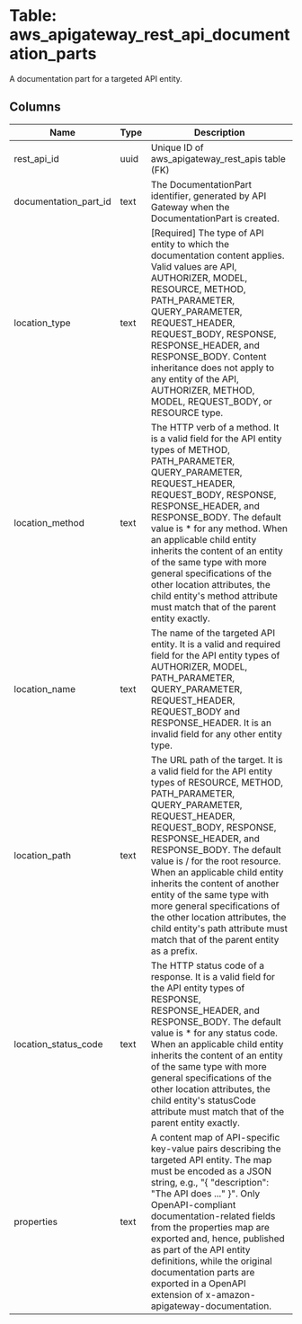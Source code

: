 
# Table: aws_apigateway_rest_api_documentation_parts
A documentation part for a targeted API entity.
## Columns
| Name        | Type           | Description  |
| ------------- | ------------- | -----  |
|rest_api_id|uuid|Unique ID of aws_apigateway_rest_apis table (FK)|
|documentation_part_id|text|The DocumentationPart identifier, generated by API Gateway when the DocumentationPart is created.|
|location_type|text|[Required] The type of API entity to which the documentation content applies. Valid values are API, AUTHORIZER, MODEL, RESOURCE, METHOD, PATH_PARAMETER, QUERY_PARAMETER, REQUEST_HEADER, REQUEST_BODY, RESPONSE, RESPONSE_HEADER, and RESPONSE_BODY. Content inheritance does not apply to any entity of the API, AUTHORIZER, METHOD, MODEL, REQUEST_BODY, or RESOURCE type.|
|location_method|text|The HTTP verb of a method. It is a valid field for the API entity types of METHOD, PATH_PARAMETER, QUERY_PARAMETER, REQUEST_HEADER, REQUEST_BODY, RESPONSE, RESPONSE_HEADER, and RESPONSE_BODY. The default value is * for any method. When an applicable child entity inherits the content of an entity of the same type with more general specifications of the other location attributes, the child entity's method attribute must match that of the parent entity exactly.|
|location_name|text|The name of the targeted API entity. It is a valid and required field for the API entity types of AUTHORIZER, MODEL, PATH_PARAMETER, QUERY_PARAMETER, REQUEST_HEADER, REQUEST_BODY and RESPONSE_HEADER. It is an invalid field for any other entity type.|
|location_path|text|The URL path of the target. It is a valid field for the API entity types of RESOURCE, METHOD, PATH_PARAMETER, QUERY_PARAMETER, REQUEST_HEADER, REQUEST_BODY, RESPONSE, RESPONSE_HEADER, and RESPONSE_BODY. The default value is / for the root resource. When an applicable child entity inherits the content of another entity of the same type with more general specifications of the other location attributes, the child entity's path attribute must match that of the parent entity as a prefix.|
|location_status_code|text|The HTTP status code of a response. It is a valid field for the API entity types of RESPONSE, RESPONSE_HEADER, and RESPONSE_BODY. The default value is * for any status code. When an applicable child entity inherits the content of an entity of the same type with more general specifications of the other location attributes, the child entity's statusCode attribute must match that of the parent entity exactly.|
|properties|text|A content map of API-specific key-value pairs describing the targeted API entity. The map must be encoded as a JSON string, e.g., "{ \"description\": \"The API does ...\" }". Only OpenAPI-compliant documentation-related fields from the properties map are exported and, hence, published as part of the API entity definitions, while the original documentation parts are exported in a OpenAPI extension of x-amazon-apigateway-documentation.|

